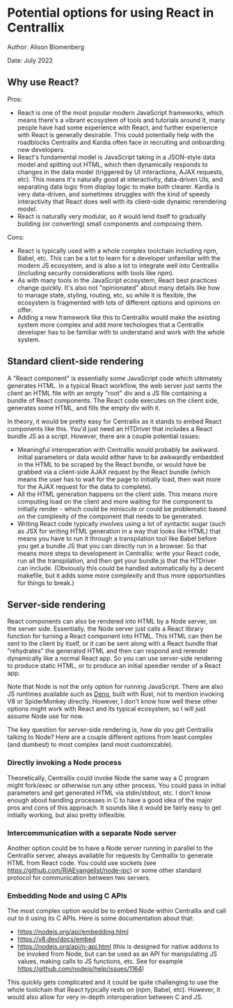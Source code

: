 # Potential options for using React in Centrallix
Author: Alison Blomenberg

Date: July 2022

## Why use React?
Pros:
- React is one of the most popular modern JavaScript frameworks, which means there's a vibrant ecosystem of tools and tutorials around it, many people have had some experience with React, and further experience with React is generally desirable. This could potentially help with the roadblocks Centrallix and Kardia often face in recruiting and onboarding new developers. 
- React's fundamental model is JavaScript taking in a JSON-style data model and spitting out HTML, which then dynamically responds to changes in the data model (triggered by UI interactions, AJAX requests, etc). This means it's naturally good at interactivity, data-driven UIs, and separating data logic from display logic to make both clearer. Kardia is very data-driven, and sometimes struggles with the kind of speedy interactivity that React does well with its client-side dynamic rerendering model.
- React is naturally very modular, so it would lend itself to gradually building (or converting) small components and composing them.

Cons:
- React is typically used with a whole complex toolchain including npm, Babel, etc. This can be a lot to learn for a developer unfamiliar with the modern JS ecosystem, and is also a lot to integrate well into Centrallix (including security considerations with tools like npm).
- As with many tools in the JavaScript ecosystem, React best practices change quickly. It's also not "opinionated" about many details like how to manage state, styling, routing, etc, so while it is flexible, the ecosystem is fragmented with lots of different options and opinions on offer.
- Adding a new framework like this to Centrallix would make the existing system more complex and add more techologies that a Centrallix developer has to be familiar with to understand and work with the whole system.

## Standard client-side rendering
A "React component" is essentially some JavaScript code which ultimately generates HTML. In a typical React workflow, the web server just sents the client an HTML file with an empty "root" div and a JS file containing a bundle of React components. The React code executes on the client side, generates some HTML, and fills the empty div with it.

In theory, it would be pretty easy for Centrallix as it stands to embed React components like this. You'd just need an HTDriver that includes a React bundle JS as a script. However, there are a couple potential issues:
- Meaningful interoperation with Centrallix would probably be awkward. Initial parameters or data would either have to be awkwardly embedded in the HTML to be scraped by the React bundle, or would have be grabbed via a client-side AJAX request by the React bundle (which means the user has to wait for the page to initially load, then wait more for the AJAX request for the data to complete).
- All the HTML generation happens on the client side. This means more computing load on the client and more waiting for the component to initially render - which could be miniscule or could be problematic based on the complexity of the component that needs to be generated.
- Writing React code typically involves using a lot of syntactic sugar (such as JSX for writing HTML generation in a way that looks like HTML) that means you have to run it through a transpilation tool like Babel before you get a bundle JS that you can directly run in a browser. So that means more steps to development in Centrallix: write your React code, run all the transpilation, and then get your bundle.js that the HTDriver can include. (Obviously this could be handled automatically by a decent makefile, but it adds some more complexity and thus more opportunities for things to break.)

## Server-side rendering
React components can also be rendered into HTML by a Node server, on the server side. Essentially, the Node server just calls a React library function for turning a React component into HTML. This HTML can then be sent to the client by itself, or it can be sent along with a React bundle that "rehydrates" the generated HTML and then can respond and rerender dynamically like a normal React app. So you can use server-side rendering to produce static HTML, or to produce an initial speedier render of a React app.

Note that Node is not the only option for running JavaScript. There are also JS runtimes available such as [Deno](https://deno.land/), built with Rust, not to mention invoking V8 or SpiderMonkey directly. However, I don't know how well these other options might work with React and its typical ecosystem, so I will just assume Node use for now.

The key question for server-side rendering is, how do you get Centrallix talking to Node? Here are a couple different options from least complex (and dumbest) to most complex (and most customizable).

### Directly invoking a Node process
Theoretically, Centrallix could invoke Node the same way a C program might fork/exec or otherwise run any other process. You could pass in initial parameters and get generated HTML via stdin/stdout, etc. I don't know enough about handling processes in C to have a good idea of the major pros and cons of this approach. It sounds like it would be fairly easy to get initially working, but also pretty inflexible.

### Intercommunication with a separate Node server
Another option could be to have a Node server running in parallel to the Centrallix server, always available for requests by Centrallix to generate HTML from React code. You could use sockets (see https://github.com/RIAEvangelist/node-ipc) or some other standard protocol for communication between two servers.

### Embedding Node and using C APIs
The most complex option would be to embed Node within Centrallix and call out to it using its C APIs. Here is some documentation about that:

- https://nodejs.org/api/embedding.html
- https://v8.dev/docs/embed
- https://nodejs.org/api/n-api.html (this is designed for native addons to be invoked from Node, but can be used as an API for manipulating JS values, making calls to JS functions, etc. See for example https://github.com/nodejs/help/issues/1164)

This quickly gets complicated and it could be quite challenging to use the whole toolchain that React typically rests on (npm, Babel, etc). However, it would also allow for very in-depth interoperation between C and JS.
